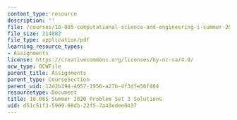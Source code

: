 ```yaml
---
content_type: resource
description: ''
file: /courses/18-085-computational-science-and-engineering-i-summer-2020/d51c51f3590908db22f57a43edee0437_MIT18_085Summer20_PS3_sol.pdf
file_size: 214882
file_type: application/pdf
learning_resource_types:
- Assignments
license: https://creativecommons.org/licenses/by-nc-sa/4.0/
ocw_type: OCWFile
parent_title: Assignments
parent_type: CourseSection
parent_uid: 12d2b394-4057-1956-a27b-4f3dfe56f484
resourcetype: Document
title: 18.085 Summer 2020 Problem Set 3 Solutions
uid: d51c51f3-5909-08db-22f5-7a43edee0437
---
```

